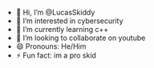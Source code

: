 - 👋 Hi, I’m @LucasSkiddy
- 👀 I’m interested in cybersecurity
- 🌱 I’m currently learning c++
- 💞️ I’m looking to collaborate on youtube
- 😄 Pronouns: He/Him
- ⚡ Fun fact: im a pro skid

<!---
LucasSkiddy/LucasSkiddy is a ✨ special ✨ repository because its `README.md` (this file) appears on your GitHub profile.
You can click the Preview link to take a look at your changes.
--->
